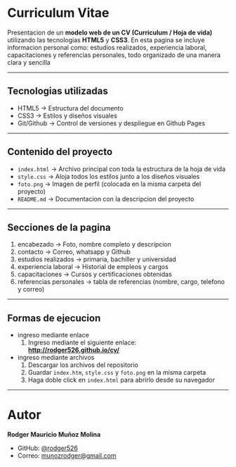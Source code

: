 # Curriculum Vitae

Presentacion de un **modelo web de un CV (Curriculum / Hoja de vida)** utilizando las tecnologias **HTML5** y **CSS3**.
En esta pagina se incluye informacion personal como: estudios realizados, experiencia laboral, capacitaciones y referencias personales, todo organizado de una manera clara y sencilla

---
## Tecnologias utilizadas

* HTML5 → Estructura del documento
* CSS3 → Estilos y diseños visuales
* Git/Github → Control de versiones y despliegue en Github Pages
---
## Contenido del proyecto

* `index.html` → Archivo principal con toda la estructura de la hoja de vida
* `style.css` →  Aloja todos los estilos junto a los diseños visuales 
* `foto.png` → Imagen de perfil (colocada en la misma carpeta del proyecto)
* `README.md` → Documentacion con la descripcion del proyecto
---
## Secciones de la pagina

1. encabezado → Foto, nombre completo y descripcion
2. contacto → Correo, whatsapp y Github
3. estudios realizados → primaria, bachiller y universidad
4. experiencia laboral → Historial de empleos y cargos
5. capacitaciones → Cursos y certificaciones obtenidas
6. referencias personales → tabla de referencias (nombre, cargo, telefono y correo)
---
## Formas de ejecucion

- ingreso mediante enlace
  1. Ingreso mediante el siguiente enlace: **http://rodger526.github.io/cv/**
- ingreso mediante archivos
  1. Descargar los archivos del repositorio
  2. Guardar `index.htm`, `style.css` y `foto.png` en la misma carpeta
  3. Haga doble click en `index.html` para abrirlo desde su navegador
---
# Autor

**Rodger Mauricio Muñoz Molina**

- GitHub: [@rodger526](https://github.com/rodger526)  
- Correo: [munozrodger@gmail.com](mailto:munozrodger@gmail.com)
